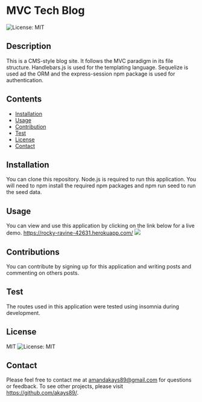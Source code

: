 
# MVC Tech Blog
![License: MIT](https://img.shields.io/badge/License-MIT-yellow.svg)
## Description
This is a CMS-style blog site. It follows the MVC paradigm in its file structure. Handlebars.js is used for the templating language. Sequelize is used ad the ORM and the express-session npm package is used for authentication.
## Contents
* [Installation](#Installation)
* [Usage](#Usage)
* [Contribution](#Contributions)
* [Test](#Test)
* [License](#License)
* [Contact](#Questions?)
## Installation
 You can clone this repository. Node.js is required to run this application. You will need to npm install the required npm packages and npm run seed to run the seed data.
## Usage
You can view and use this application by clicking on the link below for a live demo. https://rocky-ravine-42631.herokuapp.com/
<img src = 'homework12/assets/Screen Shot 2021-09-08 at 12.29.35 AM.png'/>
## Contributions
You can contribute by signing up for this application and writing posts and commenting on others posts.
## Test
The routes used in this application were tested using insomnia during development.
## License
MIT
![License: MIT](https://img.shields.io/badge/License-MIT-yellow.svg)
## Contact
Please feel free to contact me at amandakays89@gmail.com for questions or feedback. 
To see other projects, please visit https://github.com/akays89/.
